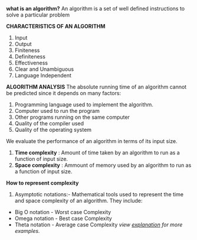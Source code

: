 **what is an algorithm?**
An algorithm is a set of well defined instructions to solve a particular problem

**CHARACTERISTICS OF AN ALGORITHM**

1. Input
2. Output
3. Finiteness
4. Definiteness
5. Effectiveness
6. Clear and Unambiguous
7. Language Independent

**ALGORITHM ANALYSIS**
The absolute running time of an algorithm cannot be predicted since it depends on many factors:

1. Programming language used to implement the algorithm.
2. Computer used to run the program
3. Other programs running on the same computer
4. Quality of the compiler used
5. Quality of the operating system

We evaluate the performance of an algorithm in terms of its input size.

1. **Time complexity** : Amount of time taken by an algorithm to run as a function of input size.
2. **Space complexity** : Ammount of memory used by an algorithm to run as a function of input size.

**How to represent complexity**

1. Asymptotic notations:- Mathematical tools used to represent the time and space complexity of an algorithm. They include:

- Big O notation - Worst case Complexity
- Omega notation - Best case Complexity
- Theta notation - Average case Complexity
  _view [explanation](https://github.com/1am-programmer/DSA/blob/main/Documents/Explanation.md) for more examples._

